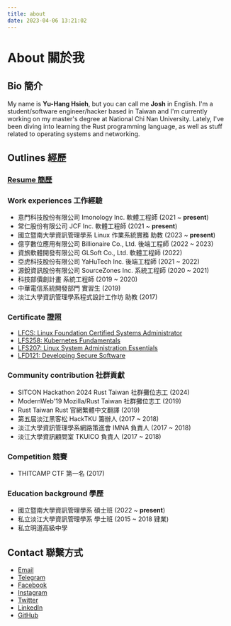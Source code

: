 ```yaml
---
title: about
date: 2023-04-06 13:21:02
---
```


# About 關於我

## Bio 簡介

My name is **Yu-Hang Hsieh**, but you can call me **Josh** in English. I'm a student/software engineer/hacker based in Taiwan and I'm currently working on my master's degree at National Chi Nan University. Lately, I've been diving into learning the Rust programming language, as well as stuff related to operating systems and networking.

## Outlines 經歷

### [Resume 簡歷](https://docs.google.com/document/d/13BsR44929g95YvRrmFVp-22UvrVIj23vPLmyfgTPv_M/edit?usp=drive_link)

### Work experiences 工作經驗

- 意門科技股份有限公司 Imonology Inc. 軟體工程師 (2021 ~ **present**)
- 常仁股份有限公司 JCF Inc. 軟體工程師 (2021 ~ **present**)
- 國立暨南大學資訊管理學系 Linux 作業系統實務 助教 (2023 ~ **present**)
- 億亨數位應用有限公司 Billionaire Co., Ltd. 後端工程師 (2022 ~ 2023)
- 資旅軟體開發有限公司 GLSoft Co., Ltd. 軟體工程師 (2022)
- 亞虎科技股份有限公司 YaHuTech Inc. 後端工程師 (2021 ~ 2022)
- 源銳資訊股份有限公司 SourceZones Inc. 系統工程師 (2020 ~ 2021)
- 科技部價創計畫 系統工程師 (2019 ~ 2020)
- 中華電信系統開發部門 實習生 (2019)
- 淡江大學資訊管理學系程式設計工作坊 助教 (2017)

### Certificate 證照

- [LFCS: Linux Foundation Certified Systems Administrator](https://www.credly.com/badges/9d25789f-6b3c-42dc-95a8-93b1aa6e298f/public_url)
- [LFS258: Kubernetes Fundamentals](https://www.credly.com/badges/d12f67cd-1b63-48b7-b3a0-83c448f68c95/public_url)
- [LFS207: Linux System Administration Essentials](https://www.credly.com/badges/ffa5c1c1-cb8d-4eb4-8338-a4240fc33e2a/public_url)
- [LFD121: Developing Secure Software](https://www.credly.com/badges/77f6ccda-e4d5-41b5-b1f7-c389474eef3c/public_url)

### Community contribution 社群貢獻

- SITCON Hackathon 2024 Rust Taiwan 社群攤位志工 (2024)
- ModernWeb'19 Mozilla/Rust Taiwan 社群攤位志工 (2019)
- Rust Taiwan Rust 官網繁體中文翻譯 (2019)
- 第五屆淡江黑客松 HackTKU 籌辦人 (2017 ~ 2018)
- 淡江大學資訊管理學系網路策進會 IMNA 負責人 (2017 ~ 2018)
- 淡江大學資訊顧問室 TKUICO 負責人 (2017 ~ 2018)

### Competition 競賽

- THITCAMP CTF 第一名 (2017)

### Education background 學歷

- 國立暨南大學資訊管理學系 碩士班 (2022 ~ **present**)
- 私立淡江大學資訊管理學系 學士班 (2015 ~ 2018 肄業)
- 私立明道高級中學

## Contact 聯繫方式

- [Email](mailto:me@jyh.im)
- [Telegram](https://t.me/jtr860830)
- [Facebook](https://www.facebook.com/jtr860830)
- [Instagram](https://www.instagram.com/jtr860830)
- [Twitter](https://x.com/jtr860830)
- [LinkedIn](https://www.linkedin.com/in/jtr860830)
- [GitHub](http://github.com/jtr860830)
